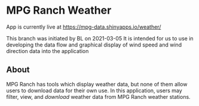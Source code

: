 # MPG Ranch Weather
App is currently live at https://mpg-data.shinyapps.io/weather/


This branch was initiated by BL on 2021-03-05
It is intended for us to use in developing the data flow and graphical display of wind speed and wind direction data into the application

## About
MPG Ranch has tools which display weather data, but none of them allow users to download data for their own use. In this application, users may filter, view, and *download* weather data from MPG Ranch weather stations.
